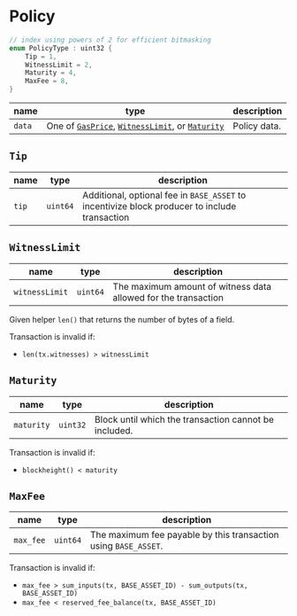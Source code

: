 # Policy

```c++
// index using powers of 2 for efficient bitmasking
enum PolicyType : uint32 {
    Tip = 1,
    WitnessLimit = 2,
    Maturity = 4,
    MaxFee = 8,
}
```

| name   | type                                                                                  | description  |
|--------|---------------------------------------------------------------------------------------|--------------|
| `data` | One of [`GasPrice`](#gasprice), [`WitnessLimit`](#witnesslimit), or [`Maturity`](#maturity) | Policy data. |

## `Tip`

| name       | type     | description                                                                                   |
|------------|----------|-----------------------------------------------------------------------------------------------|
| `tip` | `uint64` | Additional, optional fee in `BASE_ASSET` to incentivize block producer to include transaction |

## `WitnessLimit`

| name           | type     | description                                                    |
|----------------|----------|----------------------------------------------------------------|
| `witnessLimit` | `uint64` | The maximum amount of witness data allowed for the transaction |

Given helper `len()` that returns the number of bytes of a field.

Transaction is invalid if:

- `len(tx.witnesses) > witnessLimit`

## `Maturity`

| name       | type     | description                              |
|------------|----------|------------------------------------------|
| `maturity` | `uint32` | Block until which the transaction cannot be included. |

Transaction is invalid if:

- `blockheight() < maturity`

## `MaxFee`

| name      | type     | description                                                     |
|-----------|----------|-----------------------------------------------------------------|
| `max_fee` | `uint64` | The maximum fee payable by this transaction using `BASE_ASSET`. |

Transaction is invalid if:

- `max_fee > sum_inputs(tx, BASE_ASSET_ID) - sum_outputs(tx, BASE_ASSET_ID)`
- `max_fee < reserved_fee_balance(tx, BASE_ASSET_ID)`
